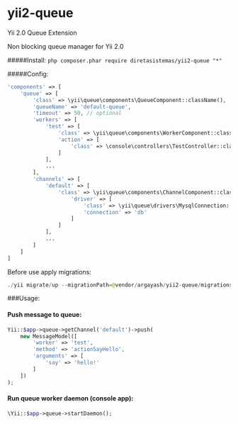 # yii2-queue
Yii 2.0 Queue Extension

Non blocking queue manager for Yii 2.0

#####Install:
`php composer.phar require diretasistemas/yii2-queue "*"`

#####Config:
```php
'components' => [
    'queue' => [
        'class' => \yii\queue\components\QueueComponent::className(),
        'queueName' => 'default-queue',
        'timeout' => 50, // optional
        'workers' => [
            'test' => [
                'class' => \yii\queue\components\WorkerComponent::className(),
                'action' => [
                    'class' => \console\controllers\TestController::className(),
                ]
            ],
            ...
        ],
        'channels' => [
            'default' => [
                'class' => \yii\queue\components\ChannelComponent::className(),
                    'driver' => [
                        'class' => \yii\queue\drivers\MysqlConnection::className(),
                        'connection' => 'db'
                    ]
                ]
            ],
            ...
        ]
    ]
]
```

Before use apply migrations:
```php
./yii migrate/up --migrationPath=@vendor/argayash/yii2-queue/migrations
```

###Usage:

#### Push message to queue:
```php
Yii::$app->queue->getChannel('default')->push(
    new MessageModel([
        'worker' => 'test',
        'method' => 'actionSayHello',
        'arguments' => [
            'say' => 'hello!'
        ]
    ])
);
```

#### Run queue worker daemon (console app):

```php
\Yii::$app->queue->startDaemon();
```        


